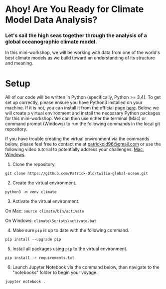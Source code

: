# Ahoy! Are You Ready for Climate Model Data Analysis?
### Let's sail the high seas together through the analysis of a global oceanographic climate model.

In this mini-workshop, we will be working with data from one of the world's best climate models as we build toward an understanding of its structure and meaning.

# Setup

All of our code will be written in Python (specifically, Python >= 3.4). To get set up correctly, please ensure you have Python3 installed on your machine. If it is not, you can install it from the official page [here](https://www.python.org/downloads/). Below, we will create a virtual environment and install the necessary Python packages for this mini-workshop. We can then use either the terminal (Mac) or command prompt (Windows) to run the following commands in the local git repository.

If you have trouble creating the virtual environment via the commands below, please feel free to contact me at patrickold96@gmail.com or use the following video tutorial to potentially address your challenges: [Mac](https://www.youtube.com/watch?v=Kg1Yvry_Ydk&ab_channel=CoreySchafer), [Windows](https://www.youtube.com/watch?v=APOPm01BVrk&ab_channel=CoreySchafer).

1. Clone the repository.

`git clone https://github.com/Patrick-Old/twilio-global-ocean.git`

2. Create the virtual environment.

`python3 -m venv climate`

3. Activate the virtual environment.

On Mac: `source climate/bin/activate`

On Windows: `climate\Scripts\activate.bat`

4. Make sure `pip` is up to date with the following command.

`pip install --upgrade pip`

5. Install all packages using `pip` to the virtual environment.

`pip install -r requirements.txt`

6. Launch Jupyter Notebook via the command below, then navigate to the "notebooks" folder to begin your voyage.

`jupyter notebook .`

